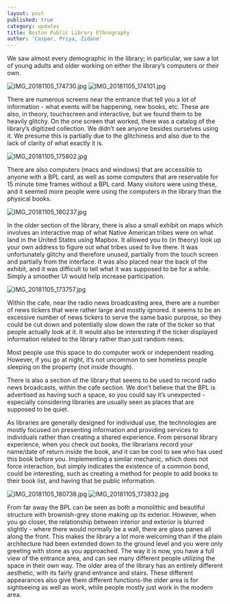 ```yaml
---
layout: post
published: true
category: updates
title: Boston Public Library Ethnography
author: 'Caspar, Priya, Zidane'
---
```


We saw almost every demographic in the library; in particular, we saw a lot of young adults and older working on either the library’s computers or their own.
    
![IMG_20181105_174730.jpg]({{site.baseurl}}/assets/IMG_20181105_174730.jpg)
![IMG_20181105_174101.jpg]({{site.baseurl}}/assets/IMG_20181105_174101.jpg)
    
There are numerous screens near the entrance that tell you a lot of information - what events will be happening, new books, etc. These are also, in theory, touchscreen and interactive, but we found them to be heavily glitchy. On the one screen that worked, there was a catalog of the library’s digitized collection. We didn’t see anyone besides ourselves using it. We presume this is partially due to the glitchiness and also due to the lack of clarity of what exactly it is.
    
![IMG_20181105_175802.jpg]({{site.baseurl}}/assets/IMG_20181105_175802.jpg)
	
There are also computers (macs and windows) that are accessible to anyone with a BPL card, as well as some computers that are reservable for 15 minute time frames without a BPL card. Many visitors were using these, and it seemed more people were using the computers in the library than the physical books. 
	
![IMG_20181105_180237.jpg]({{site.baseurl}}/assets/IMG_20181105_180237.jpg)
    
In the older section of the library, there is also a small exhibit on maps which involves an interactive map of what Native American tribes were on what land in the United States using Mapbox. It allowed you to (in theory) look up your own address to figure out what tribes used to live there. It was unfortunately glitchy and therefore unused, partially from the touch screen and partially from the interface. It was also placed near the back of the exhibit, and it was difficult to tell what it was supposed to be for a while. Simply a smoother UI would help increase participation.
    
![IMG_20181105_173757.jpg]({{site.baseurl}}/assets/IMG_20181105_173757.jpg)
    
Within the cafe, near the radio news broadcasting area, there are a number of news tickers that were rather large and mostly ignored. it seems to be an excessive number of news tickers to serve the same basic purpose, so they could be cut down and potentially slow down the rate of the ticker so that people actually look at it. It would also be interesting if the ticker displayed information related to the library rather than just random news.

Most people use this space to do computer work or independent reading. However, if you go at night, it’s not uncommon to see homeless people sleeping on the property (not inside though).

There is also a section of the library that seems to be used to record radio news broadcasts, within the cafe section. We don’t believe that the BPL is advertised as having such a space, so you could say it’s unexpected - especially considering libraries are usually seen as places that are supposed to be quiet.

As libraries are generally designed for individual use, the technologies are mostly focused on presenting information and providing services to individuals rather than creating a shared experience. From personal library experience, when you check out books, the librarians record your name/date of return inside the book, and it can be cool to see who has used this book before you. Implementing a similar mechanic, which does not force interaction, but simply indicates the existence of a common bond, could be interesting, such as creating a method for people to add books to their book list, and having that be public information.
    
![IMG_20181105_180738.jpg]({{site.baseurl}}/assets/IMG_20181105_180738.jpg)
![IMG_20181105_173832.jpg]({{site.baseurl}}/assets/IMG_20181105_173832.jpg)
    
From far away the BPL can be seen as both a monolithic and beautiful structure with brownish-grey stone making up its exterior. However, when you go closer, the relationship between interior and exterior is blurred slightly - where there would normally be a wall, there are glass panes all along the front. This makes the library a lot more welcoming than if the plain architecture had been extended down to the ground level and you were only greeting with stone as you approached. The way it is now, you have a full view of the entrance area, and can see many different people utilizing the space in their own way. The older area of the library has an entirely different aesthetic, with its fairly grand entrance and stairs. These different appearances also give them different functions-the older area is for sightseeing as well as work, while people mostly just work in the modern area.
